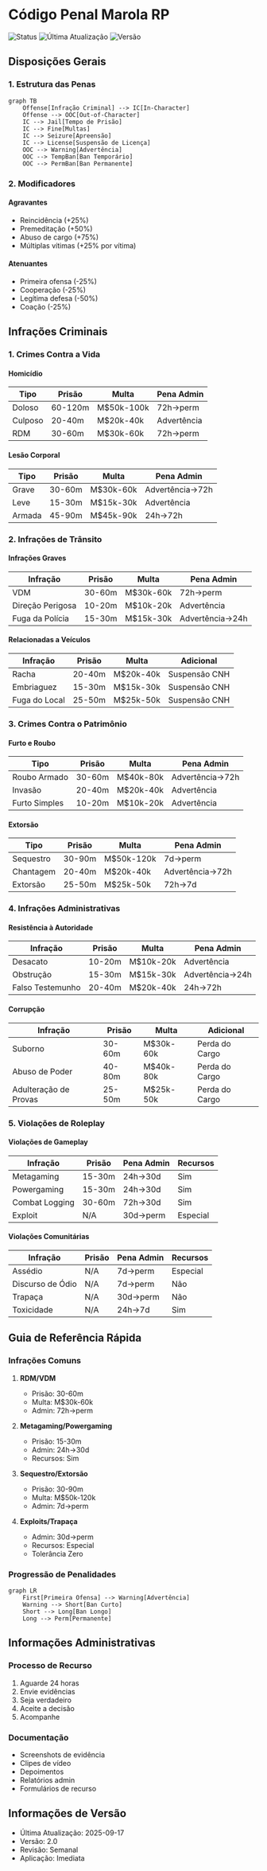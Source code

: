 # Código Penal Marola RP

![Status](https://img.shields.io/badge/status-oficial-brightgreen)
![Última Atualização](https://img.shields.io/badge/última_atualização-2025--09--17-informational)
![Versão](https://img.shields.io/badge/versão-2.0-blue)

## Disposições Gerais

### 1. Estrutura das Penas
```mermaid
graph TB
    Offense[Infração Criminal] --> IC[In-Character]
    Offense --> OOC[Out-of-Character]
    IC --> Jail[Tempo de Prisão]
    IC --> Fine[Multas]
    IC --> Seizure[Apreensão]
    IC --> License[Suspensão de Licença]
    OOC --> Warning[Advertência]
    OOC --> TempBan[Ban Temporário]
    OOC --> PermBan[Ban Permanente]
```

### 2. Modificadores
#### Agravantes
- Reincidência (+25%)
- Premeditação (+50%)
- Abuso de cargo (+75%)
- Múltiplas vítimas (+25% por vítima)

#### Atenuantes
- Primeira ofensa (-25%)
- Cooperação (-25%)
- Legítima defesa (-50%)
- Coação (-25%)

## Infrações Criminais

### 1. Crimes Contra a Vida

#### Homicídio
| Tipo | Prisão | Multa | Pena Admin |
|------|---------|-------|------------|
| Doloso | 60-120m | M$50k-100k | 72h→perm |
| Culposo | 20-40m | M$20k-40k | Advertência |
| RDM | 30-60m | M$30k-60k | 72h→perm |

#### Lesão Corporal
| Tipo | Prisão | Multa | Pena Admin |
|------|---------|-------|------------|
| Grave | 30-60m | M$30k-60k | Advertência→72h |
| Leve | 15-30m | M$15k-30k | Advertência |
| Armada | 45-90m | M$45k-90k | 24h→72h |

### 2. Infrações de Trânsito

#### Infrações Graves
| Infração | Prisão | Multa | Pena Admin |
|----------|---------|-------|------------|
| VDM | 30-60m | M$30k-60k | 72h→perm |
| Direção Perigosa | 10-20m | M$10k-20k | Advertência |
| Fuga da Polícia | 15-30m | M$15k-30k | Advertência→24h |

#### Relacionadas a Veículos
| Infração | Prisão | Multa | Adicional |
|----------|---------|-------|-----------|
| Racha | 20-40m | M$20k-40k | Suspensão CNH |
| Embriaguez | 15-30m | M$15k-30k | Suspensão CNH |
| Fuga do Local | 25-50m | M$25k-50k | Suspensão CNH |

### 3. Crimes Contra o Patrimônio

#### Furto e Roubo
| Tipo | Prisão | Multa | Pena Admin |
|------|---------|-------|------------|
| Roubo Armado | 30-60m | M$40k-80k | Advertência→72h |
| Invasão | 20-40m | M$20k-40k | Advertência |
| Furto Simples | 10-20m | M$10k-20k | Advertência |

#### Extorsão
| Tipo | Prisão | Multa | Pena Admin |
|------|---------|-------|------------|
| Sequestro | 30-90m | M$50k-120k | 7d→perm |
| Chantagem | 20-40m | M$20k-40k | Advertência→72h |
| Extorsão | 25-50m | M$25k-50k | 72h→7d |

### 4. Infrações Administrativas

#### Resistência à Autoridade
| Infração | Prisão | Multa | Pena Admin |
|----------|---------|-------|------------|
| Desacato | 10-20m | M$10k-20k | Advertência |
| Obstrução | 15-30m | M$15k-30k | Advertência→24h |
| Falso Testemunho | 20-40m | M$20k-40k | 24h→72h |

#### Corrupção
| Infração | Prisão | Multa | Adicional |
|----------|---------|-------|-----------|
| Suborno | 30-60m | M$30k-60k | Perda do Cargo |
| Abuso de Poder | 40-80m | M$40k-80k | Perda do Cargo |
| Adulteração de Provas | 25-50m | M$25k-50k | Perda do Cargo |

### 5. Violações de Roleplay

#### Violações de Gameplay
| Infração | Prisão | Pena Admin | Recursos |
|----------|---------|------------|----------|
| Metagaming | 15-30m | 24h→30d | Sim |
| Powergaming | 15-30m | 24h→30d | Sim |
| Combat Logging | 30-60m | 72h→30d | Sim |
| Exploit | N/A | 30d→perm | Especial |

#### Violações Comunitárias
| Infração | Prisão | Pena Admin | Recursos |
|----------|---------|------------|----------|
| Assédio | N/A | 7d→perm | Especial |
| Discurso de Ódio | N/A | 7d→perm | Não |
| Trapaça | N/A | 30d→perm | Não |
| Toxicidade | N/A | 24h→7d | Sim |

## Guia de Referência Rápida

### Infrações Comuns
1. **RDM/VDM**
   - Prisão: 30-60m
   - Multa: M$30k-60k
   - Admin: 72h→perm

2. **Metagaming/Powergaming**
   - Prisão: 15-30m
   - Admin: 24h→30d
   - Recursos: Sim

3. **Sequestro/Extorsão**
   - Prisão: 30-90m
   - Multa: M$50k-120k
   - Admin: 7d→perm

4. **Exploits/Trapaça**
   - Admin: 30d→perm
   - Recursos: Especial
   - Tolerância Zero

### Progressão de Penalidades
```mermaid
graph LR
    First[Primeira Ofensa] --> Warning[Advertência]
    Warning --> Short[Ban Curto]
    Short --> Long[Ban Longo]
    Long --> Perm[Permanente]
```

## Informações Administrativas

### Processo de Recurso
1. Aguarde 24 horas
2. Envie evidências
3. Seja verdadeiro
4. Aceite a decisão
5. Acompanhe

### Documentação
- Screenshots de evidência
- Clipes de vídeo
- Depoimentos
- Relatórios admin
- Formulários de recurso

## Informações de Versão
- Última Atualização: 2025-09-17
- Versão: 2.0
- Revisão: Semanal
- Aplicação: Imediata
